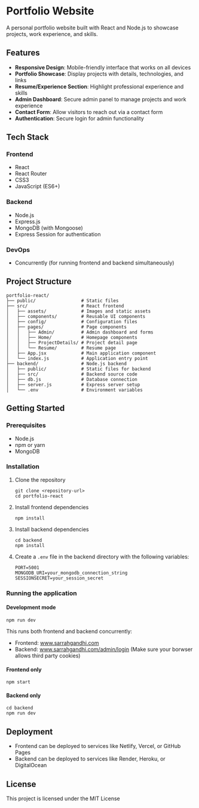 # Portfolio Website

A personal portfolio website built with React and Node.js to showcase projects, work experience, and skills.

## Features

- **Responsive Design**: Mobile-friendly interface that works on all devices
- **Portfolio Showcase**: Display projects with details, technologies, and links
- **Resume/Experience Section**: Highlight professional experience and skills
- **Admin Dashboard**: Secure admin panel to manage projects and work experience
- **Contact Form**: Allow visitors to reach out via a contact form
- **Authentication**: Secure login for admin functionality

## Tech Stack

### Frontend

- React
- React Router
- CSS3
- JavaScript (ES6+)

### Backend

- Node.js
- Express.js
- MongoDB (with Mongoose)
- Express Session for authentication

### DevOps

- Concurrently (for running frontend and backend simultaneously)

## Project Structure

```
portfolio-react/
├── public/                 # Static files
├── src/                    # React frontend
│   ├── assets/             # Images and static assets
│   ├── components/         # Reusable UI components
│   ├── config/             # Configuration files
│   ├── pages/              # Page components
│   │   ├── Admin/          # Admin dashboard and forms
│   │   ├── Home/           # Homepage components
│   │   ├── ProjectDetails/ # Project detail page
│   │   └── Resume/         # Resume page
│   ├── App.jsx             # Main application component
│   └── index.js            # Application entry point
├── backend/                # Node.js backend
│   ├── public/             # Static files for backend
│   ├── src/                # Backend source code
│   ├── db.js               # Database connection
│   ├── server.js           # Express server setup
│   └── .env                # Environment variables
```

## Getting Started

### Prerequisites

- Node.js
- npm or yarn
- MongoDB

### Installation

1. Clone the repository

   ```
   git clone <repository-url>
   cd portfolio-react
   ```

2. Install frontend dependencies

   ```
   npm install
   ```

3. Install backend dependencies

   ```
   cd backend
   npm install
   ```

4. Create a `.env` file in the backend directory with the following variables:
   ```
   PORT=5001
   MONGODB_URI=your_mongodb_connection_string
   SESSIONSECRET=your_session_secret
   ```

### Running the application

#### Development mode

```
npm run dev
```

This runs both frontend and backend concurrently:

- Frontend: www.sarrahgandhi.com
- Backend: www.sarrahgandhi.com/admin/login
  (Make sure your borwser allows third party cookies)

#### Frontend only

```
npm start
```

#### Backend only

```
cd backend
npm run dev
```

## Deployment

- Frontend can be deployed to services like Netlify, Vercel, or GitHub Pages
- Backend can be deployed to services like Render, Heroku, or DigitalOcean

## License

This project is licensed under the MIT License
